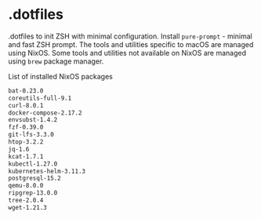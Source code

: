 # .dotfiles
.dotfiles to init ZSH with minimal configuration. Install `pure-prompt` - minimal and fast ZSH prompt.
The tools and utilities specific to macOS are managed using NixOS.
Some tools and utilities not available on NixOS are managed using `brew` package manager.

List of installed NixOS packages

```bash
bat-0.23.0
coreutils-full-9.1
curl-8.0.1
docker-compose-2.17.2
envsubst-1.4.2
fzf-0.39.0
git-lfs-3.3.0
htop-3.2.2
jq-1.6
kcat-1.7.1
kubectl-1.27.0
kubernetes-helm-3.11.3
postgresql-15.2
qemu-8.0.0
ripgrep-13.0.0
tree-2.0.4
wget-1.21.3
```
